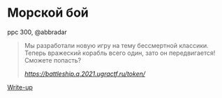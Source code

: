 # Морской бой

ppc 300, @abbradar

> Мы разработали новую игру на тему бессмертной классики. Теперь вражеский корабль всего один, зато он передвигается! Сможете попасть?
>
> _https://battleship.q.2021.ugractf.ru/token/_

[Write-up](WRITEUP.md)
